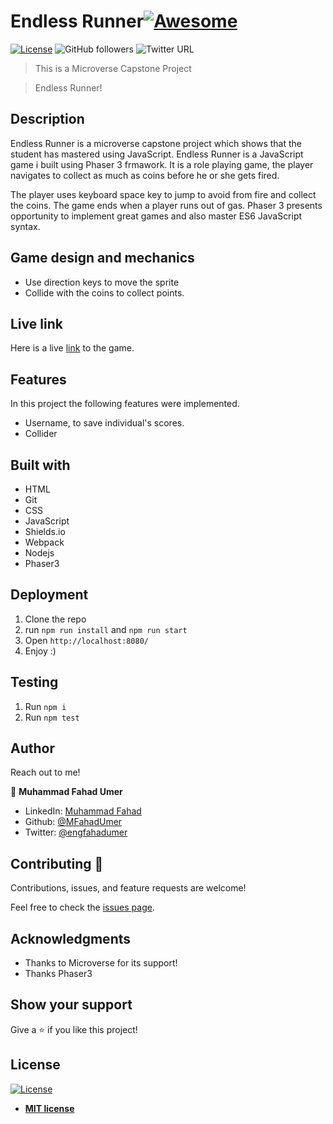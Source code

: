 # Endless Runner[![Awesome](https://cdn.rawgit.com/sindresorhus/awesome/d7305f38d29fed78fa85652e3a63e154dd8e8829/media/badge.svg)](https://github.com/MFahadUmer/todolist)

[![License](https://img.shields.io/badge/License-MIT-green.svg)]()
![GitHub followers](https://img.shields.io/github/followers/MFahadUmer?label=mfahadumer&style=social)
![Twitter URL](https://img.shields.io/twitter/follow/engfahadumer?label=Follow&style=social)

> This is a Microverse Capstone Project

> Endless Runner!

## Description

Endless Runner is a microverse capstone project which shows that the student has mastered using JavaScript. Endless Runner is a JavaScript game i built using Phaser 3 frmawork. It is a role playing game, the player navigates to collect as much as coins before he or she gets fired.

The player uses keyboard space key to jump to avoid from fire and collect the coins. The game ends when a player runs out of gas. Phaser 3 presents opportunity to implement great games and also master ES6 JavaScript syntax.


## Game design and mechanics

- Use direction keys to move the sprite
- Collide with the coins to collect points.


## Live link

Here is a live <a href="https://elegant-mcclintock-e1aca0.netlify.app/">link</a> to the game.

## Features

In this project the following features were implemented.

- Username, to save individual's scores.
- Collider

## Built with

- HTML
- Git
- CSS
- JavaScript
- Shields.io
- Webpack
- Nodejs
- Phaser3

## Deployment

1. Clone the repo
2. run `npm run install` and `npm run start`
3. Open `http://localhost:8080/`
4. Enjoy :)

## Testing

1. Run `npm i`
2. Run `npm test`

## Author

Reach out to me!

👤 **Muhammad Fahad Umer**

- LinkedIn: [Muhammad Fahad](https://www.linkedin.com/in/hillarykiptoo)
- Github: [@MFahadUmer](https://github.com/MFahadUmer)
- Twitter: [@engfahadumer](https://twitter.com/@engfahadumer)

## Contributing 🤝

Contributions, issues, and feature requests are welcome!

Feel free to check the [issues page](https://github.com/MFahadUmer/Endless-Runner/issues).

## Acknowledgments

- Thanks to Microverse for its support!
- Thanks Phaser3

## Show your support

Give a ⭐️ if you like this project!

## License

[![License](http://img.shields.io/:license-mit-blue.svg?style=flat-square)](http://badges.mit-license.org)

- **[MIT license](http://opensource.org/licenses/mit-license.php)**
